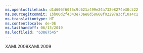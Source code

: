 ```yaml
---
ms.openlocfilehash: d1d606f60f5c9c621a499e24a732e8274e30c522
ms.sourcegitcommit: 1bb00d2f4343e73ae8d58668f02297a3cf10a4c1
ms.translationtype: HT
ms.contentlocale: de-DE
ms.lasthandoff: 06/15/2019
ms.locfileid: "63867545"
---
```

<span data-ttu-id="0693b-101">XAML2009</span><span class="sxs-lookup"><span data-stu-id="0693b-101">XAML2009</span></span>